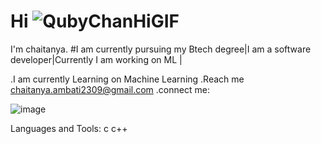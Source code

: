 # Hi ![QubyChanHiGIF](https://user-images.githubusercontent.com/83417179/225971133-3183c6ae-9b5c-4553-8410-b83b5737d7d2.gif)
I'm chaitanya.
#I am currently pursuing my Btech degree|I am a software developer|Currently I am working on ML | 


.I am currently Learning on Machine Learning
.Reach me chaitanya.ambati2309@gmail.com
.connect me:


![image](https://user-images.githubusercontent.com/83417179/225976894-be6c55b0-6d30-4df2-b6f3-046bbff5029a.png)

Languages and Tools:
c c++





